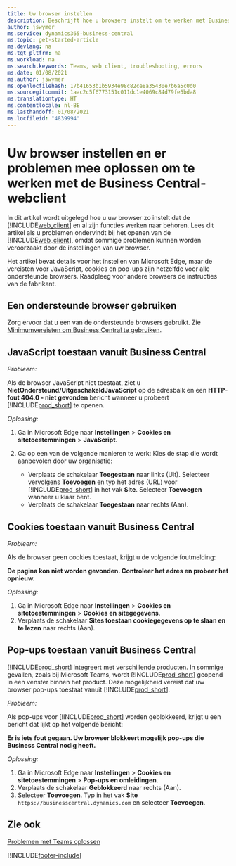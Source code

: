 ```yaml
---
title: Uw browser instellen
description: Beschrijft hoe u browsers instelt om te werken met Business Central en producten die ermee integreren.
author: jswymer
ms.service: dynamics365-business-central
ms.topic: get-started-article
ms.devlang: na
ms.tgt_pltfrm: na
ms.workload: na
ms.search.keywords: Teams, web client, troubleshooting, errors
ms.date: 01/08/2021
ms.author: jswymer
ms.openlocfilehash: 17b41653b1b5934e98c82ce8a35430e7b6a5c0d0
ms.sourcegitcommit: 1aac2c5f6773151c011dc1e4069c84d79fe5bda8
ms.translationtype: HT
ms.contentlocale: nl-BE
ms.lasthandoff: 01/08/2021
ms.locfileid: "4839994"
---
```

# <a name="setting-up-and-troubleshooting-your-browser-to-work-with-business-central-web-client"></a>Uw browser instellen en er problemen mee oplossen om te werken met de Business Central-webclient

In dit artikel wordt uitgelegd hoe u uw browser zo instelt dat de [!INCLUDE[web_client](includes/web_client.md)] en al zijn functies werken naar behoren. Lees dit artikel als u problemen ondervindt bij het openen van de [!INCLUDE[web_client](includes/web_client.md)], omdat sommige problemen kunnen worden veroorzaakt door de instellingen van uw browser.

Het artikel bevat details voor het instellen van Microsoft Edge, maar de vereisten voor JavaScript, cookies en pop-ups zijn hetzelfde voor alle ondersteunde browsers. Raadpleeg voor andere browsers de instructies van de fabrikant.  

## <a name="use-a-supported-browser"></a>Een ondersteunde browser gebruiken

Zorg ervoor dat u een van de ondersteunde browsers gebruikt. Zie [Minimumvereisten om Business Central te gebruiken](product-requirements.md#recommended-browsers).  

## <a name="allow-javascript-from-business-central"></a>JavaScript toestaan vanuit Business Central

*Probleem:*

Als de browser JavaScript niet toestaat, ziet u **NietOndersteund/UitgeschakeldJavaScript** op de adresbalk en een **HTTP-fout 404.0 - niet gevonden** bericht wanneer u probeert [!INCLUDE[prod_short](includes/prod_short.md)] te openen. 

<!-- http://localhost:8080/NotSupported/DisabledJavaScript HTTP Error 404.0 - Not Found
The resource you are looking for has been removed, had its name changed, or is temporarily unavailable. -->

*Oplossing:*

1. Ga in Microsoft Edge naar **Instellingen** > **Cookies en sitetoestemmingen** > **JavaScript**.
2. Ga op een van de volgende manieren te werk: Kies de stap die wordt aanbevolen door uw organisatie:

    - Verplaats de schakelaar **Toegestaan** naar links (Uit). Selecteer vervolgens **Toevoegen** en typ het adres (URL) voor [!INCLUDE[prod_short](includes/prod_short.md)] in het vak **Site**. Selecteer **Toevoegen** wanneer u klaar bent.
    - Verplaats de schakelaar **Toegestaan** naar rechts (Aan).

## <a name="allow-cookies-from-business-central"></a>Cookies toestaan vanuit Business Central

*Probleem:*

Als de browser geen cookies toestaat, krijgt u de volgende foutmelding:

**De pagina kon niet worden gevonden. Controleer het adres en probeer het opnieuw.** 

*Oplossing:*

1. Ga in Microsoft Edge naar **Instellingen** > **Cookies en sitetoestemmingen** > **Cookies en sitegegevens**.
2. Verplaats de schakelaar **Sites toestaan cookiegegevens op te slaan en te lezen** naar rechts (Aan).  

## <a name="allow-pop-ups-from-business-central"></a><a name="popup"></a>Pop-ups toestaan vanuit Business Central

[!INCLUDE[prod_short](includes/prod_short.md)] integreert met verschillende producten. In sommige gevallen, zoals bij Microsoft Teams, wordt [!INCLUDE[prod_short](includes/prod_short.md)] geopend in een venster binnen het product. Deze mogelijkheid vereist dat uw browser pop-ups toestaat vanuit [!INCLUDE[prod_short](includes/prod_short.md)].

*Probleem:*

Als pop-ups voor [!INCLUDE[prod_short](includes/prod_short.md)] worden geblokkeerd, krijgt u een bericht dat lijkt op het volgende bericht:

**Er is iets fout gegaan. Uw browser blokkeert mogelijk pop-ups die Business Central nodig heeft.**

<!--
Something went wrong
Your browser may be blocking pop-ups needed by Business Central.

Change your browser settings to allow pop-ups or allow this for trusted domains, then try again.
If these settings are managed for your organization, you should contact your administrator for assistance.

Try again
-->
*Oplossing:*

1. Ga in Microsoft Edge naar **Instellingen** > **Cookies en sitetoestemmingen** > **Pop-ups en omleidingen**.
2. Verplaats de schakelaar **Geblokkeerd** naar rechts (Aan).
3. Selecteer **Toevoegen**. Typ in het vak **Site** `https://businesscentral.dynamics.com` en selecteer **Toevoegen**.

## <a name="see-also"></a>Zie ook

[Problemen met Teams oplossen](admin-teams-troubleshooting.md)  

[!INCLUDE[footer-include](includes/footer-banner.md)]
